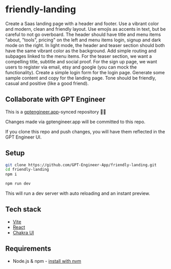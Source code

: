# friendly-landing

Create a Saas landing page with a header and footer. Use a vibrant color and modern, clean and friendly layout. Use emojis as accents in text, but be careful to not go overboard. The header should have title and menu items "about, "tools", pricing" on the left and menu items login, signup and dark mode on the right. In light mode, the header and teaser section should both have the same vibrant color as the background. Add simple routing and subpages linked to the menu items. For the teaser section, we want a compelling title, subtitle and social proof. For the sign up page, we want users to register via email, etsy and google (you can mock the functionality). Create a simple login form for the login page. Generate some sample content and copy for the landing page. Tone should be friendly, casual and positive (like a good friend).

## Collaborate with GPT Engineer

This is a [gptengineer.app](https://gptengineer.app)-synced repository 🌟🤖

Changes made via gptengineer.app will be committed to this repo.

If you clone this repo and push changes, you will have them reflected in the GPT Engineer UI.

## Setup

```sh
git clone https://github.com/GPT-Engineer-App/friendly-landing.git
cd friendly-landing
npm i
```

```sh
npm run dev
```

This will run a dev server with auto reloading and an instant preview.

## Tech stack

- [Vite](https://vitejs.dev/)
- [React](https://react.dev/)
- [Chakra UI](https://chakra-ui.com/)

## Requirements

- Node.js & npm - [install with nvm](https://github.com/nvm-sh/nvm#installing-and-updating)
